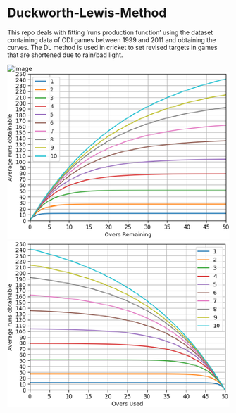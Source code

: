 # Duckworth-Lewis-Method
This repo deals with fitting ’runs production function’ using the dataset containing data of ODI games between 1999 and 2011 and obtaining the curves. The DL method is used in cricket to set revised targets in games that are shortened due to rain/bad light.

![image](https://user-images.githubusercontent.com/49569284/135330203-fdf0c49d-4116-49d1-bbe2-7102454826d0.png)
![](Plots/Plot_1.png)
![](Plots/Plot_2.png)
